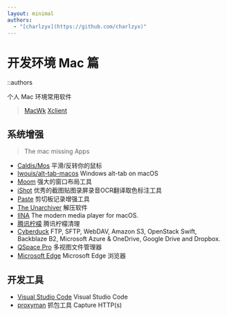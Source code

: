 ```yaml
---
layout: minimal
authors:
  - "[charlzyx](https://github.com/charlzyx)"
---
```


# 开发环境 Mac 篇
::authors

个人 Mac 环境常用软件

> [MacWk](https://macwk.com.cn)
> [Xclient](https://xclient.info)
 
## 系统增强 

> The mac missing Apps

- [Caldis/Mos](https://github.com/Caldis/Mos) 平滑/反转你的鼠标
- [lwouis/alt-tab-macos](https://github.com/lwouis/alt-tab-macos) Windows alt-tab on macOS
- [Moom](https://xclient.info/s/moom.html) 强大的窗口布局工具
- [iShot](https://apps.apple.com/cn/app/id1485844094) 优秀的截图贴图录屏录音OCR翻译取色标注工具
- [Paste](https://macwk.com.cn/soft/paste) 剪切板记录增强工具
- [The Unarchiver](https://apps.apple.com/cn/app/id425424353) 解压软件
- [IINA](https://iina.io/) The modern media player for macOS.
- [腾讯柠檬](https://lemon.qq.com/) 腾讯柠檬清理
- [Cyberduck](https://cyberduck.io/) FTP, SFTP, WebDAV, Amazon S3, OpenStack Swift, Backblaze B2, Microsoft Azure & OneDrive, Google Drive and Dropbox.
- [QSpace Pro](https://macwk.com.cn/soft/qspace-pro) 多视图文件管理器
- [Microsoft Edge](https://www.microsoft.com/zh-cn/edge/download) Microsoft Edge 浏览器

## 开发工具
- [Visual Studio Code](https://code.visualstudio.com/) Visual Studio Code
- [proxyman](https://proxyman.io/) 抓包工具 Capture HTTP(s)










